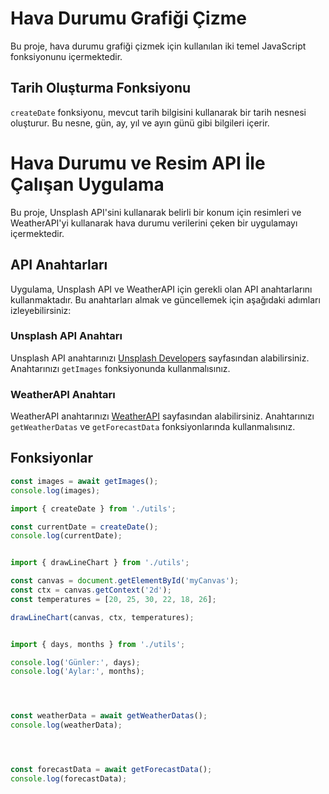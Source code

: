 # Hava Durumu Grafiği Çizme

Bu proje, hava durumu grafiği çizmek için kullanılan iki temel JavaScript fonksiyonunu içermektedir.

## Tarih Oluşturma Fonksiyonu

`createDate` fonksiyonu, mevcut tarih bilgisini kullanarak bir tarih nesnesi oluşturur. Bu nesne, gün, ay, yıl ve ayın günü gibi bilgileri içerir.
# Hava Durumu ve Resim API İle Çalışan Uygulama

Bu proje, Unsplash API'sini kullanarak belirli bir konum için resimleri ve WeatherAPI'yi kullanarak hava durumu verilerini çeken bir uygulamayı içermektedir.

## API Anahtarları

Uygulama, Unsplash API ve WeatherAPI için gerekli olan API anahtarlarını kullanmaktadır. Bu anahtarları almak ve güncellemek için aşağıdaki adımları izleyebilirsiniz:

### Unsplash API Anahtarı

Unsplash API anahtarınızı [Unsplash Developers](https://unsplash.com/developers) sayfasından alabilirsiniz. Anahtarınızı `getImages` fonksiyonunda kullanmalısınız.

### WeatherAPI Anahtarı

WeatherAPI anahtarınızı [WeatherAPI](https://www.weatherapi.com/) sayfasından alabilirsiniz. Anahtarınızı `getWeatherDatas` ve `getForecastData` fonksiyonlarında kullanmalısınız.

## Fonksiyonlar

```javascript
const images = await getImages();
console.log(images);

import { createDate } from './utils';

const currentDate = createDate();
console.log(currentDate);


import { drawLineChart } from './utils';

const canvas = document.getElementById('myCanvas');
const ctx = canvas.getContext('2d');
const temperatures = [20, 25, 30, 22, 18, 26];

drawLineChart(canvas, ctx, temperatures);


import { days, months } from './utils';

console.log('Günler:', days);
console.log('Aylar:', months);




const weatherData = await getWeatherDatas();
console.log(weatherData);




const forecastData = await getForecastData();
console.log(forecastData);
